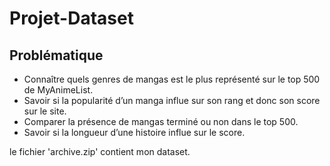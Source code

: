 # Projet-Dataset

## Problématique 

- Connaître quels genres de mangas est le plus représenté sur le top 500 de MyAnimeList.
- Savoir si la popularité d’un manga influe sur son rang et donc son score sur le site.
- Comparer la présence de mangas terminé ou non dans le top 500. 
- Savoir si la longueur d’une histoire influe sur le score.


le fichier 'archive.zip' contient mon dataset.
